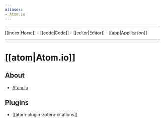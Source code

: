 ```yaml
---
aliases: 
- Atom.io
---
```


---

[[index|Home]] - 
[[code|Code]] -
[[editor|Editor]] - 
[[app|Application]] 

---

# [[atom|Atom.io]]

## About
- [Atom.io](https://atom.io/)

## Plugins
- [[atom-plugin-zotero-citations]]